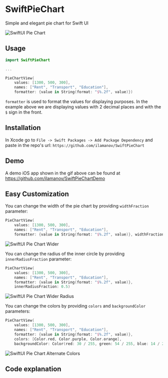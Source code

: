 # SwiftPieChart

Simple and elegant pie chart for Swift UI

![SwiftUI Pie Chart](./Resources/demo.gif "SwiftUI Pie Chart")

## Usage

```swift
import SwiftPieChart

...

PieChartView(
    values: [1300, 500, 300],
    names: ["Rent", "Transport", "Education"],
    formatter: {value in String(format: "$%.2f", value)})
```

`formatter` is used to format the values for displaying purposes. In the example above we are displaying values with 2 decimal places and with the `$` sign in the front.

## Installation

In Xcode go to `File -> Swift Packages -> Add Package Dependency` and paste in the repo's url: `https://github.com/ilamanov/SwiftPieChart`

## Demo

A demo iOS app shown in the gif above can be found at https://github.com/ilamanov/SwiftPieChartDemo

## Easy Customization

You can change the width of the pie chart by providing `widthFraction` parameter:
```swift
PieChartView(
    values: [1300, 500, 300],
    names: ["Rent", "Transport", "Education"],
    formatter: {value in String(format: "$%.2f", value)}, widthFraction: 0.95)
```
![SwiftUI Pie Chart Wider](./Resources/demo_width.png "SwiftUI Pie Chart Wider")

You can change the radius of the inner circle by providing `innerRadiusFraction` parameter:
```swift
PieChartView(
    values: [1300, 500, 300],
    names: ["Rent", "Transport", "Education"],
    formatter: {value in String(format: "$%.2f", value)},
    innerRadiusFraction: 0.5)
```
![SwiftUI Pie Chart Wider Radius](./Resources/demo_radius.png "SwiftUI Pie Chart Wider Radius")

You can change the colors by providing `colors` and `backgroundColor` parameters:
```swift
PieChartView(
    values: [1300, 500, 300],
    names: ["Rent", "Transport", "Education"],
    formatter: {value in String(format: "$%.2f", value)},
    colors: [Color.red, Color.purple, Color.orange],
    backgroundColor: Color(red: 30 / 255, green: 54 / 255, blue: 14 / 255, opacity: 1.0))
```
![SwiftUI Pie Chart Alternate Colors](./Resources/demo_alternate_colors.png "SwiftUI Pie Chart Alternate Colors")

## Code explanation
